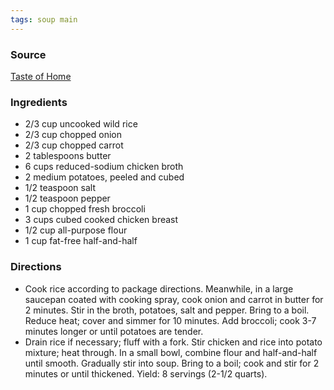 ```yaml
---
tags: soup main
---
```

### Source
[Taste of Home](http://www.tasteofhome.com/Recipes/Creamy-Chicken--n--Wild-Rice-Soup)

### Ingredients

* 2/3 cup uncooked wild rice
* 2/3 cup chopped onion
* 2/3 cup chopped carrot
* 2 tablespoons butter
* 6 cups reduced-sodium chicken broth
* 2 medium potatoes, peeled and cubed
* 1/2 teaspoon salt
* 1/2 teaspoon pepper
* 1 cup chopped fresh broccoli
* 3 cups cubed cooked chicken breast
* 1/2 cup all-purpose flour
* 1 cup fat-free half-and-half

### Directions

* Cook rice according to package directions. Meanwhile, in a large saucepan coated with cooking spray, cook onion and carrot in butter for 2 minutes. Stir in the broth, potatoes, salt and pepper. Bring to a boil. Reduce heat; cover and simmer for 10 minutes. Add broccoli; cook 3-7 minutes longer or until potatoes are tender.
* Drain rice if necessary; fluff with a fork. Stir chicken and rice into potato mixture; heat through. In a small bowl, combine flour and half-and-half until smooth. Gradually stir into soup. Bring to a boil; cook and stir for 2 minutes or until thickened. Yield: 8 servings (2-1/2 quarts).